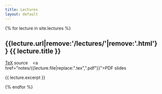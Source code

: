 ```yaml
---
title: Lectures
layout: default
---
```


{% for lecture in site.lectures %}
## {{lecture.url|remove:'/lectures/'|remove:'.html'}} {{ lecture.title }}
<span class="file-link"><a href="https://github.com/kf5011/kf5011.github.io/blob/master/notes/{{lecture.file}}">TeX</a>&nbsp;source&nbsp;</span>
&nbsp;
<span class="file-link"><a href="notes/{{lecture.file|replace:".tex",".pdf"}}">PDF</a>&nbsp;slides&nbsp;</span>

{{ lecture.excerpt }}

{% endfor %}

